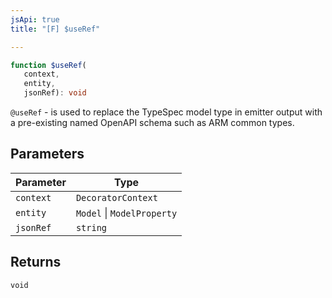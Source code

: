 ```yaml
---
jsApi: true
title: "[F] $useRef"

---
```

```ts
function $useRef(
   context, 
   entity, 
   jsonRef): void
```

`@useRef` - is used to replace the TypeSpec model type in emitter output with a pre-existing named OpenAPI schema such as ARM common types.

## Parameters

| Parameter | Type |
| ------ | ------ |
| `context` | `DecoratorContext` |
| `entity` | `Model` \| `ModelProperty` |
| `jsonRef` | `string` |

## Returns

`void`

